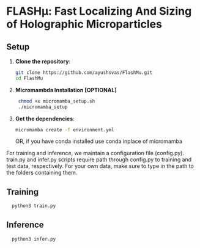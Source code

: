 # FLASHµ: Fast Localizing And Sizing of Holographic Microparticles

## Setup 
1. **Clone the repository**:
   ```bash
   git clone https://github.com/ayushsvas/FlashMu.git
   cd FlashMu
   ```

2. **Micromambda Installation [OPTIONAL]**
   ```bash
    chmod +x micromamba_setup.sh
    ./micromamba_setup
   ```
   
3. **Get the dependencies**:
   ```bash
   micromamba create -f environment.yml
   ```
   OR, if you have conda installed use conda inplace of micromamba 
   

For training and inference, we maintain a configuration file (config.py). train.py and infer.py scripts require path through config.py to training and test data, respectively. For your own data, make sure to type in the path to the folders containing them. 

## Training 
```bash
  python3 train.py
```

## Inference 
```bash
  python3 infer.py
```

